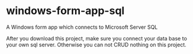 # windows-form-app-sql
A Windows form app which connects to Microsoft Server SQL


After you download this project, make sure you connect your data base to your own sql server. Otherwise you can not CRUD nothing on this project.
